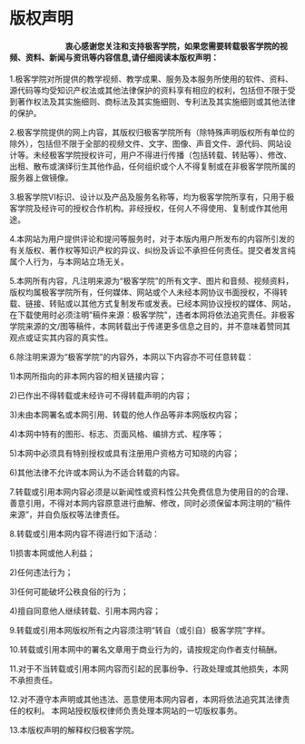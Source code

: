 # 版权声明

#### &emsp;&emsp;&emsp;&emsp;&emsp;&emsp;&emsp;衷心感谢您关注和支持极客学院，如果您需要转载极客学院的视频、资料、新闻与资讯等内容信息,请仔细阅读本版权声明：

1.极客学院对所提供的教学视频、教学成果、服务及本服务所使用的软件、资料、源代码等均受知识产权法或其他法律保护的资料享有相应的权利，包括但不限于受到著作权法及其实施细则、商标法及其实施细则、专利法及其实施细则或其他法律的保护。

2.极客学院提供的网上内容，其版权归极客学院所有（除特殊声明版权所有单位的除外），包括但不限于全部的视频文件、文字、图像、声音文件、源代码、网站设计等。未经极客学院授权许可，用户不得进行传播（包括转载、转贴等）、修改、出租、散布或演绎衍生其他作品，任何组织或个人不得复制或在非极客学院所属的服务器上做镜像。

3.极客学院VI标识、设计以及产品及服务名称等，均为极客学院所享有，只用于极客学院及经许可的授权合作机构。非经授权，任何人不得使用、复制或作其他用途。

4.本网站为用户提供评论和提问等服务时，对于本版内用户所发布的内容所引发的有关版权、著作权等知识产权的异议、纠纷及诉讼不承担任何责任。提交者发言纯属个人行为，与本网站立场无关。

5.本网所有内容，凡注明来源为“极客学院”的所有文字、图片和音频、视频资料，版权均属极客学院所有，任何媒体、网站或个人未经本网协议书面授权，不得转载、链接、转贴或以其他方式复制发布或发表。已经本网协议授权的媒体、网站，在下载使用时必须注明”稿件来源：极客学院"，违者本网将依法追究责任。非极客学院来源的文/图等稿件，本网转载出于传递更多信息之目的，并不意味着赞同其观点或证实其内容的真实性。

6.除注明来源为“极客学院”的内容外，本网以下内容亦不可任意转载：

1)本网所指向的非本网内容的相关链接内容；

2)已作出不得转载或未经许可不得转载声明的内容；

3)未由本网署名或本网引用、转载的他人作品等非本网版权内容；

4)本网中特有的图形、标志、页面风格、编排方式、程序等；

5)本网中必须具有特别授权或具有注册用户资格方可知晓的内容；

6)其他法律不允许或本网认为不适合转载的内容。

7.转载或引用本网内容必须是以新闻性或资料性公共免费信息为使用目的的合理、善意引用，不得对本网内容原意进行曲解、修改，同时必须保留本网注明的“稿件来源”，并自负版权等法律责任。

8.转载或引用本网内容不得进行如下活动：

1)损害本网或他人利益；

2)任何违法行为；

3)任何可能破坏公秩良俗的行为；

4)擅自同意他人继续转载、引用本网内容；

9.转载或引用本网版权所有之内容须注明“转自（或引自）极客学院”字样。

10.转载或引用本网中的署名文章用于商业行为的，请按规定向作者支付稿酬。

11.对于不当转载或引用本网内容而引起的民事纷争、行政处理或其他损失，本网不承担责任。

12.对不遵守本声明或其他违法、恶意使用本网内容者，本网将依法追究其法律责任的权利。 本网站授权版权律师负责处理本网站的一切版权事务。

13.本版权声明的解释权归极客学院。